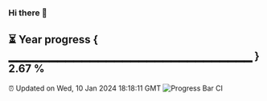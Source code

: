 ### Hi there 👋
⏳ Year progress { ▁▁▁▁▁▁▁▁▁▁▁▁▁▁▁▁▁▁▁▁▁▁▁▁▁▁▁▁▁▁ } 2.67 %
---
⏰ Updated on Wed, 10 Jan 2024 18:18:11 GMT
![Progress Bar CI](https://github.com/liununu/liununu/workflows/Progress%20Bar%20CI/badge.svg)
